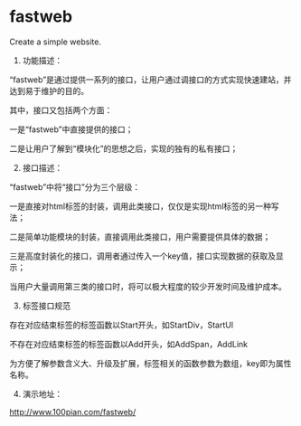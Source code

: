 # fastweb
Create a simple website.



1. 功能描述：

“fastweb”是通过提供一系列的接口，让用户通过调接口的方式实现快速建站，并达到易于维护的目的。

其中，接口又包括两个方面：

一是“fastweb”中直接提供的接口；

二是让用户了解到“模块化”的思想之后，实现的独有的私有接口；



2. 接口描述：

“fastweb”中将“接口”分为三个层级：

一是直接对html标签的封装，调用此类接口，仅仅是实现html标签的另一种写法；

二是简单功能模块的封装，直接调用此类接口，用户需要提供具体的数据；

三是高度封装化的接口，调用者通过传入一个key值，接口实现数据的获取及显示；

当用户大量调用第三类的接口时，将可以极大程度的较少开发时间及维护成本。



3. 标签接口规范

存在对应结束标签的标签函数以Start开头，如StartDiv，StartUl

不存在对应结束标签的标签函数以Add开头，如AddSpan，AddLink

为方便了解参数含义大、升级及扩展，标签相关的函数参数为数组，key即为属性名称。



4. 演示地址：

http://www.100pian.com/fastweb/